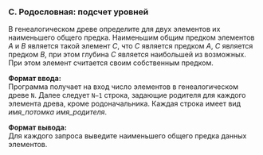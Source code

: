 ### C. Родословная: подсчет уровней

В генеалогическом древе определите для двух элементов их наименьшего общего предка. 
Наименьшим общим предком элементов _A_ и _B_ является такой элемент _C_, что _С_ является предком _A_, _C_ является предком _B_, при этом глубина _C_ является наибольшей из возможных. 
При этом элемент считается своим собственным предком.

**Формат ввода:**<br>
Программа получает на вход число элементов в генеалогическом древе `N`. 
Далее следует `N−1` строка, задающие родителя для каждого элемента древа, кроме родоначальника. 
Каждая строка имеет вид _имя_потомка_ _имя_родителя_.

**Формат вывода:**<br>
Для каждого запроса выведите наименьшего общего предка данных элементов.
